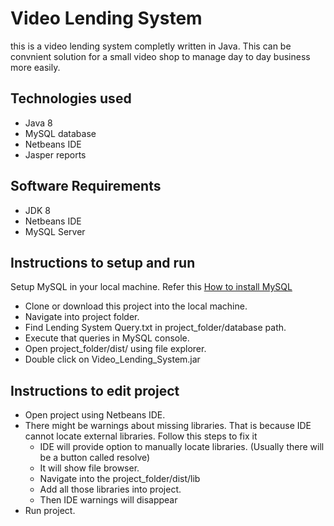 # Video Lending System
this is a video lending system completly written in Java. This can be convnient solution for a small video shop to manage day to day business more easily.

## Technologies used

 - Java 8
 - MySQL database
 - Netbeans IDE
 - Jasper reports

## Software Requirements

 - JDK 8
 - Netbeans IDE
 - MySQL Server

## Instructions to setup and run
Setup MySQL in your local machine. Refer this  [How to install MySQL](https://dev.mysql.com/doc/mysql-installation-excerpt/5.7/en/)

 - Clone or download this project into the local machine.
 - Navigate into project folder.
 - Find Lending System Query.txt in project_folder/database path.
 - Execute that queries in MySQL console. 
 - Open project_folder/dist/ using file explorer.
 - Double click on Video_Lending_System.jar
 
## Instructions to edit project
 - Open project using Netbeans IDE.
 - There might be warnings about missing libraries. That is because IDE cannot locate external libraries. Follow this steps to fix it
	 - IDE will provide option to manually locate libraries. (Usually there will be a button called resolve)
	 - It will show file browser.
	 - Navigate into the project_folder/dist/lib
	 - Add all those libraries into project.
	 - Then IDE warnings will disappear
 - Run project.
